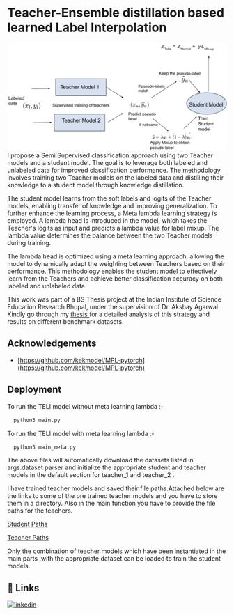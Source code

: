 
# Teacher-Ensemble distillation based learned Label Interpolation

![alt-text](https://github.com/Dubeman/Teacher-Ensembling-based-learned-Label-Interpolation-TELI-SSL-Classification/blob/main/TELI%20.png)
I propose a Semi Supervised classification approach using two Teacher models and a student model. The goal is to leverage both labeled and unlabeled data for improved classification performance. The methodology involves training two Teacher models on the labeled data and distilling their knowledge to a student model through knowledge distillation. 

The student model learns from the soft labels and logits of the Teacher models, enabling transfer of knowledge and improving generalization. To further enhance the learning process, a Meta lambda learning strategy is employed. A lambda head is introduced in the model, which takes the Teacher's logits as input and predicts a lambda value for label mixup. The lambda value determines the balance between the two Teacher models during training. 

The lambda head is optimized using a meta learning approach, allowing the model to dynamically adapt the weighting between Teachers based on their performance. This methodology enables the student model to effectively learn from the Teachers and achieve better classification accuracy on both labeled and unlabeled data.

This work was part of a BS Thesis project at the Indian Institute of Science Education Research Bhopal, under the supervision of Dr. Akshay Agarwal. Kindly go through my [thesis ](https://github.com/Dubeman/Teacher-Ensembling-based-learned-Label-Interpolation-TELI-SSL-Classification/blob/main/ManasDubey_19184_report.pdf) for a detailed analysis of this strategy and results on different benchmark datasets.












## Acknowledgements

 - [https://github.com/kekmodel/MPL-pytorch](https://github.com/kekmodel/MPL-pytorch)



## Deployment

To run the TELI model without meta learning lambda :-

```bash
  python3 main.py
```

To run the TELI model with meta learning lambda :-

```bash
  python3 main_meta.py
```

The above files will automatically download the datasets listed in args.dataset parser and initialize the appropriate student and teacher models in the default section for teacher_1 and teacher_2 . 

I have trained teacher models and saved their file paths.Attached below are the links to some of the pre trained teacher models and you have to store them in a directory. Also in the main function you have to provide the file paths for the teachers.

[Student Paths](https://drive.google.com/drive/folders/1-Glnq6g6JkjXrhg5RxWnZ2kce_Gt1XJD?usp=share_link)

[Teacher Paths](https://drive.google.com/drive/folders/1-SU52-TrsSLKUVPEIjd6K3DTftWxvqjF?usp=share_link)


Only the combination of teacher models which have been instantiated in the main parts ,with the appropriate dataset can be loaded to train the student models.
## 🔗 Links
[![linkedin](https://img.shields.io/badge/linkedin-0A66C2?style=for-the-badge&logo=linkedin&logoColor=white)](https://www.linkedin.com/in/manas-dubey-aba466234/)




